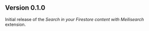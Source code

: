 ## Version 0.1.0

Initial release of the _Search in your Firestore content with Meilisearch_ extension.
